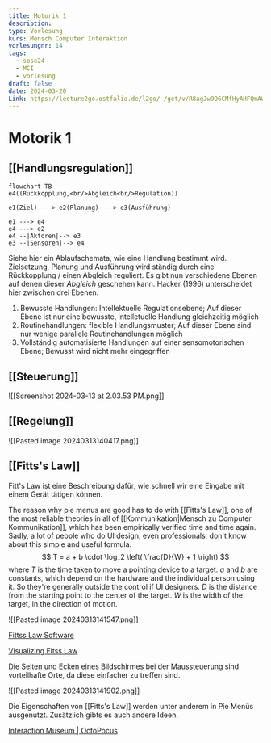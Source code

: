 ```yaml
---
title: Motorik 1
description: 
type: Vorlesung
kurs: Mensch Computer Interaktion
vorlesungnr: 14
tags:
  - sose24
  - MCI
  - vorlesung
draft: false
date: 2024-03-20
Link: https://lecture2go.ostfalia.de/l2go/-/get/v/R8agJw9O6CMfHyAHFQmAWAxx
---
```

# Motorik 1

## [[Handlungsregulation]]

```mermaid
flowchart TB
e4((Rückkopplung,<br/>Abgleich<br/>Regulation))

e1(Ziel) ---> e2(Planung) ---> e3(Ausführung)

e1 ---> e4
e4 ---> e2
e4 --|Aktoren|--> e3
e3 --|Sensoren|--> e4
```

Siehe hier ein Ablaufschemata, wie eine Handlung bestimmt wird. Zielsetzung, Planung und Ausführung wird ständig durch eine Rückkopplung / einen Abgleich  reguliert.
Es gibt nun verschiedene Ebenen auf denen dieser *Abgleich* geschehen kann. Hacker (1996) unterscheidet hier zwischen drei Ebenen.

1. Bewusste Handlungen: Intellektuelle Regulationsebene; Auf dieser Ebene ist nur eine bewusste, intelletuelle Handlung gleichzeitig möglich
2. Routinehandlungen: flexible Handlungsmuster; Auf dieser Ebene sind nur wenige parallele Routinehandlungen möglich
3. Vollständig automatisierte Handlungen auf einer sensomotorischen Ebene; Bewusst wird nicht mehr eingegriffen

## [[Steuerung]]

![[Screenshot 2024-03-13 at 2.03.53 PM.png]]

## [[Regelung]]

![[Pasted image 20240313140417.png]]

## [[Fitts's Law]]

Fitt's Law ist eine Beschreibung dafür, wie schnell wir eine Eingabe mit einem Gerät tätigen können.

The reason why pie menus are good has to do with [[Fitts's Law]], one of the most reliable theories in all of [[Kommunikation|Mensch zu Computer Kommunikation]], which has been empirically verified time and time again. Sadly, a lot of people who do UI design, even professionals, don't know about this simple and useful formula.
$$
T = a + b \cdot \log_2 \left( \frac{D}{W} + 1 \right)
$$
where $T$ is the time taken to move a pointing device to a target. $a$ and $b$ are constants, which depend on the hardware and the individual person using it. So they're generally outside the control if UI designers. $D$ is the distance from the starting point to the center of the target. $W$ is the width of the target, in the direction of motion.

![[Pasted image 20240313141547.png]]

[Fittss Law Software](http://www.yorku.ca/mack/FittsLawSoftware/)

[Visualizing Fitss Law](http://www.particletree.com/features/visualizing-fittss-law/)

Die Seiten und Ecken eines Bildschirmes bei der Maussteuerung sind vorteilhafte Orte, da diese einfacher zu treffen sind. 

![[Pasted image 20240313141902.png]]

Die Eigenschaften von [[Fitts's Law]] werden unter anderem in Pie Menüs ausgenutzt. Zusätzlich gibts es auch andere Ideen. 

[Interaction Museum | OctoPocus](https://hci-museum.lisn.upsaclay.fr/octopocus)